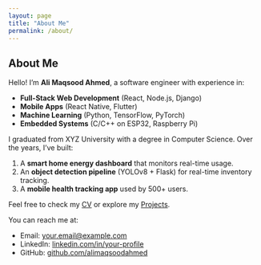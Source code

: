 ```yaml
---
layout: page
title: "About Me"
permalink: /about/
---
```


## About Me

Hello! I’m **Ali Maqsood Ahmed**, a software engineer with experience in:

- **Full-Stack Web Development** (React, Node.js, Django)  
- **Mobile Apps** (React Native, Flutter)  
- **Machine Learning** (Python, TensorFlow, PyTorch)  
- **Embedded Systems** (C/C++ on ESP32, Raspberry Pi)  

I graduated from XYZ University with a degree in Computer Science. Over the years, I’ve built:

1. A **smart home energy dashboard** that monitors real-time usage.  
2. An **object detection pipeline** (YOLOv8 + Flask) for real-time inventory tracking.  
3. A **mobile health tracking app** used by 500+ users.

Feel free to check my [CV](../assets/AliMaqsoodAhmed_CV.pdf) or explore my [Projects](../projects/).  

You can reach me at:  
- Email: [your.email@example.com](mailto:your.email@example.com)  
- LinkedIn: [linkedin.com/in/your-profile](https://linkedin.com/in/your-profile)  
- GitHub: [github.com/alimaqsoodahmed](https://github.com/alimaqsoodahmed)
